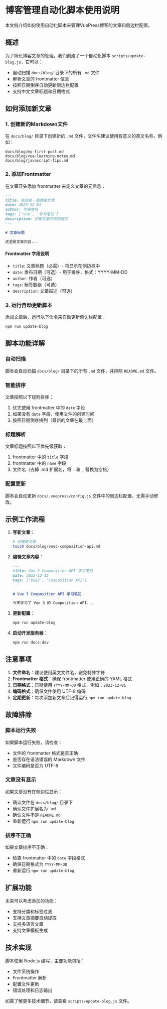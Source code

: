 # 博客管理自动化脚本使用说明

本文档介绍如何使用自动化脚本来管理VuePress博客的文章和侧边栏配置。

## 概述

为了简化博客文章的管理，我们创建了一个自动化脚本 `scripts/update-blog.js`，它可以：

- 自动扫描 `docs/blog/` 目录下的所有 `.md` 文件
- 解析文章的 frontmatter 信息
- 按照日期倒序自动更新侧边栏配置
- 支持中文文章标题和日期格式

## 如何添加新文章

### 1. 创建新的Markdown文件

在 `docs/blog/` 目录下创建新的 `.md` 文件，文件名建议使用有意义的英文名称，例如：

```
docs/blog/my-first-post.md
docs/blog/vue-learning-notes.md
docs/blog/javascript-tips.md
```

### 2. 添加Frontmatter

在文章开头添加 frontmatter 来定义文章的元信息：

```markdown
---
title: 我的第一篇博客文章
date: 2023-12-01
author: 作者姓名
tags: ['Vue', '学习笔记']
description: 这是文章的简短描述
---

# 文章标题

这里是文章内容...
```

#### Frontmatter 字段说明

- `title`: 文章标题（必需）- 将显示在侧边栏中
- `date`: 发布日期（可选）- 用于排序，格式：YYYY-MM-DD
- `author`: 作者（可选）
- `tags`: 标签数组（可选）
- `description`: 文章描述（可选）

### 3. 运行自动更新脚本

添加文章后，运行以下命令来自动更新侧边栏配置：

```bash
npm run update-blog
```

## 脚本功能详解

### 自动扫描

脚本会自动扫描 `docs/blog/` 目录下的所有 `.md` 文件，并排除 `README.md` 文件。

### 智能排序

文章按照以下规则排序：
1. 优先使用 frontmatter 中的 `date` 字段
2. 如果没有 `date` 字段，使用文件的创建时间
3. 按照日期倒序排列（最新的文章在最上面）

### 标题解析

文章标题按照以下优先级获取：
1. frontmatter 中的 `title` 字段
2. frontmatter 中的 `name` 字段
3. 文件名（去掉 .md 扩展名，将 `-` 和 `_` 替换为空格）

### 配置更新

脚本会自动更新 `docs/.vuepress/config.js` 文件中的侧边栏配置，无需手动修改。

## 示例工作流程

1. **写新文章**：
   ```bash
   # 创建新文章
   touch docs/blog/vue3-composition-api.md
   ```

2. **编辑文章内容**：
   ```markdown
   ---
   title: Vue 3 Composition API 学习笔记
   date: 2023-12-15
   tags: ['Vue3', 'Composition API']
   ---
   
   # Vue 3 Composition API 学习笔记
   
   今天学习了 Vue 3 的 Composition API...
   ```

3. **更新配置**：
   ```bash
   npm run update-blog
   ```

4. **启动开发服务器**：
   ```bash
   npm run docs:dev
   ```

## 注意事项

1. **文件命名**：建议使用英文文件名，避免特殊字符
2. **Frontmatter 格式**：确保 frontmatter 使用正确的 YAML 格式
3. **日期格式**：日期使用 `YYYY-MM-DD` 格式，例如：`2023-12-01`
4. **编码格式**：确保文件使用 UTF-8 编码
5. **定期更新**：每次添加新文章后记得运行 `npm run update-blog`

## 故障排除

### 脚本运行失败

如果脚本运行失败，请检查：
- 文件的 frontmatter 格式是否正确
- 是否存在语法错误的 Markdown 文件
- 文件编码是否为 UTF-8

### 文章没有显示

如果文章没有在侧边栏显示：
- 确认文件在 `docs/blog/` 目录下
- 确认文件扩展名为 `.md`
- 确认文件不是 `README.md`
- 重新运行 `npm run update-blog`

### 排序不正确

如果文章排序不正确：
- 检查 frontmatter 中的 `date` 字段格式
- 确保日期格式为 `YYYY-MM-DD`
- 重新运行 `npm run update-blog`

## 扩展功能

未来可以考虑添加的功能：
- 支持分类和标签过滤
- 支持文章摘要自动提取
- 支持多语言文章
- 支持文章模板生成

## 技术实现

脚本使用 Node.js 编写，主要功能包括：
- 文件系统操作
- Frontmatter 解析
- 配置文件更新
- 错误处理和日志输出

如需了解更多技术细节，请查看 `scripts/update-blog.js` 文件。